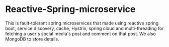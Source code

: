 # Reactive-Spring-microservice
This is fault-tolerant spring microservices that made using reactive spring boot, service discovery, cache, Hystrix, spring cloud and multi-threading for fetching a user's social media's post and comment on that post. We also MongoDB to store details.
